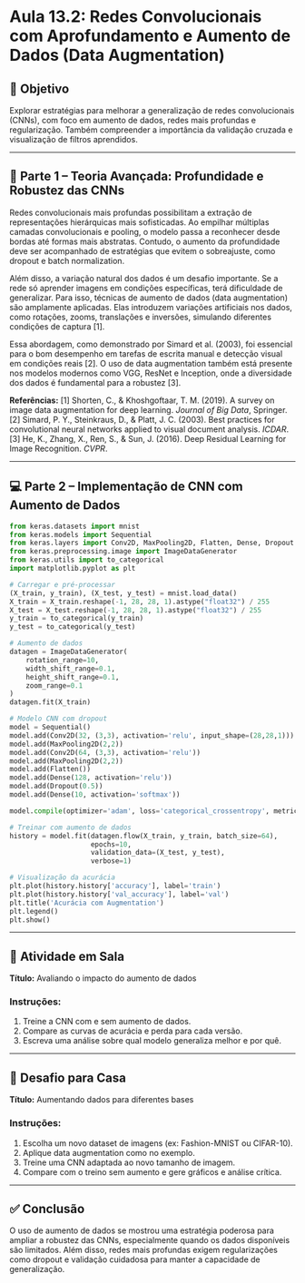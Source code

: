 # Aula 13.2: Redes Convolucionais com Aprofundamento e Aumento de Dados (Data Augmentation)

## 🎯 Objetivo

Explorar estratégias para melhorar a generalização de redes convolucionais (CNNs), com foco em aumento de dados, redes mais profundas e regularização. Também compreender a importância da validação cruzada e visualização de filtros aprendidos.

---

## 📘 Parte 1 – Teoria Avançada: Profundidade e Robustez das CNNs

Redes convolucionais mais profundas possibilitam a extração de representações hierárquicas mais sofisticadas. Ao empilhar múltiplas camadas convolucionais e pooling, o modelo passa a reconhecer desde bordas até formas mais abstratas. Contudo, o aumento da profundidade deve ser acompanhado de estratégias que evitem o sobreajuste, como dropout e batch normalization.

Além disso, a variação natural dos dados é um desafio importante. Se a rede só aprender imagens em condições específicas, terá dificuldade de generalizar. Para isso, técnicas de aumento de dados (data augmentation) são amplamente aplicadas. Elas introduzem variações artificiais nos dados, como rotações, zooms, translações e inversões, simulando diferentes condições de captura \[1].

Essa abordagem, como demonstrado por Simard et al. (2003), foi essencial para o bom desempenho em tarefas de escrita manual e detecção visual em condições reais \[2]. O uso de data augmentation também está presente nos modelos modernos como VGG, ResNet e Inception, onde a diversidade dos dados é fundamental para a robustez \[3].

**Referências:**
\[1] Shorten, C., & Khoshgoftaar, T. M. (2019). A survey on image data augmentation for deep learning. *Journal of Big Data*, Springer.
\[2] Simard, P. Y., Steinkraus, D., & Platt, J. C. (2003). Best practices for convolutional neural networks applied to visual document analysis. *ICDAR*.
\[3] He, K., Zhang, X., Ren, S., & Sun, J. (2016). Deep Residual Learning for Image Recognition. *CVPR*.

---

## 💻 Parte 2 – Implementação de CNN com Aumento de Dados

```python
from keras.datasets import mnist
from keras.models import Sequential
from keras.layers import Conv2D, MaxPooling2D, Flatten, Dense, Dropout
from keras.preprocessing.image import ImageDataGenerator
from keras.utils import to_categorical
import matplotlib.pyplot as plt

# Carregar e pré-processar
(X_train, y_train), (X_test, y_test) = mnist.load_data()
X_train = X_train.reshape(-1, 28, 28, 1).astype("float32") / 255
X_test = X_test.reshape(-1, 28, 28, 1).astype("float32") / 255
y_train = to_categorical(y_train)
y_test = to_categorical(y_test)

# Aumento de dados
datagen = ImageDataGenerator(
    rotation_range=10,
    width_shift_range=0.1,
    height_shift_range=0.1,
    zoom_range=0.1
)
datagen.fit(X_train)

# Modelo CNN com dropout
model = Sequential()
model.add(Conv2D(32, (3,3), activation='relu', input_shape=(28,28,1)))
model.add(MaxPooling2D(2,2))
model.add(Conv2D(64, (3,3), activation='relu'))
model.add(MaxPooling2D(2,2))
model.add(Flatten())
model.add(Dense(128, activation='relu'))
model.add(Dropout(0.5))
model.add(Dense(10, activation='softmax'))

model.compile(optimizer='adam', loss='categorical_crossentropy', metrics=['accuracy'])

# Treinar com aumento de dados
history = model.fit(datagen.flow(X_train, y_train, batch_size=64),
                    epochs=10,
                    validation_data=(X_test, y_test),
                    verbose=1)

# Visualização da acurácia
plt.plot(history.history['accuracy'], label='train')
plt.plot(history.history['val_accuracy'], label='val')
plt.title('Acurácia com Augmentation')
plt.legend()
plt.show()
```

---

## 🧪 Atividade em Sala

**Título:** Avaliando o impacto do aumento de dados

### Instruções:

1. Treine a CNN com e sem aumento de dados.
2. Compare as curvas de acurácia e perda para cada versão.
3. Escreva uma análise sobre qual modelo generaliza melhor e por quê.

---

## 🧠 Desafio para Casa

**Título:** Aumentando dados para diferentes bases

### Instruções:

1. Escolha um novo dataset de imagens (ex: Fashion-MNIST ou CIFAR-10).
2. Aplique data augmentation como no exemplo.
3. Treine uma CNN adaptada ao novo tamanho de imagem.
4. Compare com o treino sem aumento e gere gráficos e análise crítica.

---

## ✅ Conclusão

O uso de aumento de dados se mostrou uma estratégia poderosa para ampliar a robustez das CNNs, especialmente quando os dados disponíveis são limitados. Além disso, redes mais profundas exigem regularizações como dropout e validação cuidadosa para manter a capacidade de generalização.
